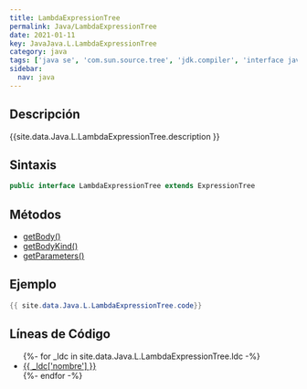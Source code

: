 ```yaml
---
title: LambdaExpressionTree
permalink: Java/LambdaExpressionTree
date: 2021-01-11
key: JavaJava.L.LambdaExpressionTree
category: java
tags: ['java se', 'com.sun.source.tree', 'jdk.compiler', 'interface java', 'Java 1.0']
sidebar: 
  nav: java
---
```


## Descripción
{{site.data.Java.L.LambdaExpressionTree.description }}

## Sintaxis
~~~java
public interface LambdaExpressionTree extends ExpressionTree
~~~

## Métodos
* [getBody()](/Java/LambdaExpressionTree/getBody)
* [getBodyKind()](/Java/LambdaExpressionTree/getBodyKind)
* [getParameters()](/Java/LambdaExpressionTree/getParameters)

## Ejemplo
~~~java
{{ site.data.Java.L.LambdaExpressionTree.code}}
~~~

## Líneas de Código
<ul>
{%- for _ldc in site.data.Java.L.LambdaExpressionTree.ldc -%}
   <li>
       <a href="{{_ldc['url'] }}">{{ _ldc['nombre'] }}</a>
   </li>
{%- endfor -%}
</ul>
